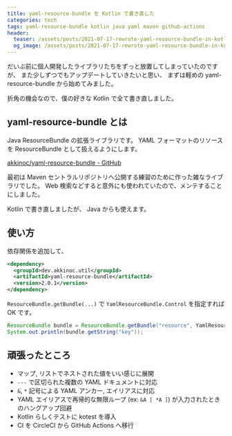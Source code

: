 ```yaml
---
title: yaml-resource-bundle を Kotlin で書き直した
categories: tech
tags: yaml-resource-bundle kotlin java yaml maven github-actions
header:
  teaser: /assets/posts/2021-07-17-rewrote-yaml-resource-bundle-in-kotlin-1200x630.png
  og_image: /assets/posts/2021-07-17-rewrote-yaml-resource-bundle-in-kotlin-1200x630.png
---
```


だいぶ前に個人開発したライブラリたちをずっと放置してしまっていたのですが、
また少しずつでもアップデートしていきたいと思い、
まずは軽めの yaml-resource-bundle から始めてみました。

折角の機会なので、僕の好きな Kotlin で全て書き直しました。

<!--more-->

## yaml-resource-bundle とは

Java ResourceBundle の拡張ライブラリです。
YAML フォーマットのリソースを ResourceBundle として扱えるようにします。

[akkinoc/yaml-resource-bundle - GitHub](https://github.com/akkinoc/yaml-resource-bundle)

最初は Maven セントラルリポジトリへ公開する練習のために作った雑なライブラリでした。
Web 検索などすると意外にも使われていたので、メンテすることにしました。

Kotlin で書き直しましたが、 Java からも使えます。

## 使い方

依存関係を追加して、

```xml
<dependency>
  <groupId>dev.akkinoc.util</groupId>
  <artifactId>yaml-resource-bundle</artifactId>
  <version>2.0.1</version>
</dependency>
```

`ResourceBundle.getBundle(...)` で `YamlResourceBundle.Control` を指定すれば OK です。

```java
ResourceBundle bundle = ResourceBundle.getBundle("resource", YamlResourceBundle.Control.INSTANCE);
System.out.println(bundle.getString("key"));
```

## 頑張ったところ

* マップ, リストでネストされた値をいい感じに展開
* `---` で区切られた複数の YAML ドキュメントに対応
* `&`, `*` 記号による YAML アンカー, エイリアスに対応
* YAML エイリアスで再帰的な無限ループ (ex: `&A [ *A ]`) が入力されたときのハングアップ回避
* Kotlin らしくテストに kotest を導入
* CI を CircleCI から GitHub Actions へ移行
